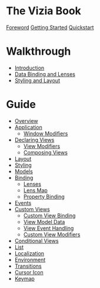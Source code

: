 # The Vizia Book

[Foreword](foreword.md)
[Getting Started](getting_started.md)
[Quickstart](quickstart.md)

# Walkthrough
- [Introduction](./walkthrough/introduction.md)
- [Data Binding and Lenses](./walkthrough/lenses.md)
- [Styling and Layout](./walkthrough/styling.md)

# Guide
- [Overview](./basic/overview.md)
- [Application](./basic/application.md)
    - [Window Modifiers](./basic/window_modifiers.md)
- [Declaring Views](./basic/views.md)
    - [View Modifiers](./basic/modifiers.md)
    - [Composing Views](./basic/composing_views.md)
- [Layout](./basic/layout.md)
- [Styling](./basic/styling.md)
- [Models](./basic/models.md)
- [Binding](./basic/binding.md)
    - [Lenses](./basic/lenses.md)
    - [Lens Map](./basic/lens_map.md)
    - [Property Binding](./basic/property_binding.md)
- [Events](./basic/events.md)
- [Custom Views](./basic/custom_views.md)
    - [Custom View Binding](./basic/custom_view_binding.md)
    - [View Model Data](./basic/view_model_data.md)
    - [View Event Handling](./basic/view_event_handling.md)
    - [Custom View Modifiers](./basic/custom_view_modifiers.md)
- [Conditional Views](./basic/conditional_views.md)
- [List](./basic/list.md)
- [Localization](./basic/localization.md)
- [Environment](./basic/environment.md)
- [Transitions](./basic/transitions.md)
- [Cursor Icon](./basic/cursor_icon.md)
- [Keymap](./basic/keymap.md)

<!-- # Reference
- [Style Properties](./reference/style.rs) -->

<!-- # Advanced Concepts
- [Custom Views](./advanced/custom_views.md)
- [Localization](./advanced/localization.md) -->

<!-- # Reference
- [Layout](./layout/overview.md)
- [Styling](./styling/overview.md)
    - [Stylesheets](./styling/stylesheets.md)
    - [Properties](./styling/properties.md)
    - [Reference](./styling/reference.md) -->

<!-- - [Transitions](./animation/transitions.md) -->